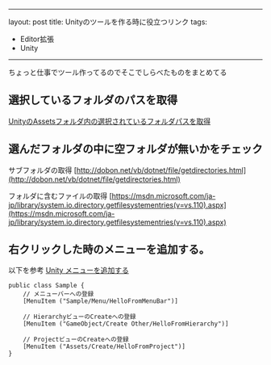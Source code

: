 
---
layout: post
title: Unityのツールを作る時に役立つリンク
tags:
- Editor拡張
- Unity
---

ちょっと仕事でツール作ってるのでそこでしらべたものをまとめてる


## 選択しているフォルダのパスを取得

[UnityのAssetsフォルダ内の選択されているフォルダパスを取得](http://lo25131.hatenablog.com/entry/2015/09/27/194807)

## 選んだフォルダの中に空フォルダが無いかをチェック

サブフォルダの取得
[http://dobon.net/vb/dotnet/file/getdirectories.html](http://dobon.net/vb/dotnet/file/getdirectories.html)

フォルダに含むファイルの取得
[https://msdn.microsoft.com/ja-jp/library/system.io.directory.getfilesystementries(v=vs.110).aspx](https://msdn.microsoft.com/ja-jp/library/system.io.directory.getfilesystementries(v=vs.110).aspx)

## 右クリックした時のメニューを追加する。

以下を参考
[Unity メニューを追加する](https://www.tcmobile.jp/dev_blog/programming/unity-%E3%83%A1%E3%83%8B%E3%83%A5%E3%83%BC%E3%82%92%E8%BF%BD%E5%8A%A0%E3%81%99%E3%82%8B/)

```
public class Sample {
    // メニューバーへの登録
    [MenuItem ("Sample/Menu/HelloFromMenuBar")]
 
    // HierarchyビューのCreateへの登録
    [MenuItem ("GameObject/Create Other/HelloFromHierarchy")]
 
    // ProjectビューのCreateへの登録
    [MenuItem ("Assets/Create/HelloFromProject")]
}
```
